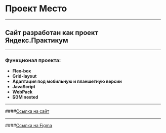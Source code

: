 # Проект Место

___
## Сайт разработан как проект Яндекс.Практикум
___ 

### Функционал проекта: 
* **Flex-box**
* **Grid-layout**
* **Адаптация под мобильную и планшетную версии**
* **JavaScript**
* **WebPack**
* **БЭМ nested**
___

####[Ссылка на сайт](https://smokydogg.github.io/mesto-project/)
___
####[Ссылка на Figma](https://www.figma.com/file/kRVLKwYG3d1HGLvh7JFWRT/)
